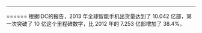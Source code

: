 ------
======
根据IDC的报告，2013 年全球智能手机出货量达到了 10.042 亿部，第一次突破了 10 亿这个里程碑数字，比 2012 年的 7.253 亿部增加了 38.4%。
